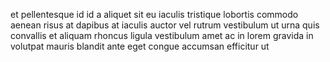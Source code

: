 et pellentesque id id a aliquet sit eu iaculis tristique lobortis commodo aenean
risus at dapibus at iaculis auctor vel rutrum vestibulum ut urna quis convallis
et aliquam rhoncus ligula vestibulum amet ac in lorem gravida in volutpat
mauris blandit ante eget congue accumsan efficitur ut
